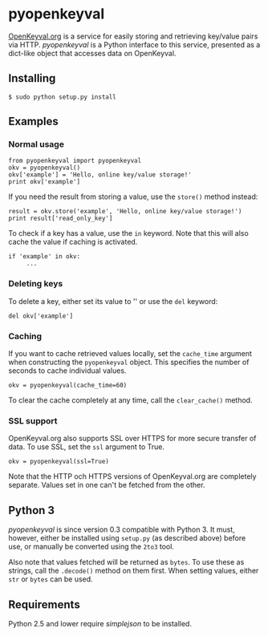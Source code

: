 # pyopenkeyval

[OpenKeyval.org](http://openkeyval.org/) is a service for easily storing and
retrieving key/value pairs via HTTP. *pyopenkeyval* is a Python interface to
this service, presented as a dict-like object that accesses data on OpenKeyval.

## Installing

    $ sudo python setup.py install

## Examples

### Normal usage

    from pyopenkeyval import pyopenkeyval
    okv = pyopenkeyval()
    okv['example'] = 'Hello, online key/value storage!'
    print okv['example']

If you need the result from storing a value, use the `store()` method instead:

    result = okv.store('example', 'Hello, online key/value storage!')
    print result['read_only_key']

To check if a key has a value, use the `in` keyword. Note that this will also
cache the value if caching is activated.

    if 'example' in okv:
         ...

### Deleting keys

To delete a key, either set its value to '' or use the `del` keyword:

    del okv['example']

### Caching

If you want to cache retrieved values locally, set the `cache_time` argument
when constructing the `pyopenkeyval` object. This specifies the number of
seconds to cache individual values.

    okv = pyopenkeyval(cache_time=60)

To clear the cache completely at any time, call the `clear_cache()` method.

### SSL support

OpenKeyval.org also supports SSL over HTTPS for more secure transfer of data.
To use SSL, set the `ssl` argument to True.

    okv = pyopenkeyval(ssl=True)

Note that the HTTP och HTTPS versions of OpenKeyval.org are completely
separate. Values set in one can't be fetched from the other.

## Python 3

*pyopenkeyval* is since version 0.3 compatible with Python 3. It must, however,
either be installed using `setup.py` (as described above) before use, or
manually be converted using the `2to3` tool.

Also note that values fetched will be returned as `bytes`. To use these as
strings, call the `.decode()` method on them first. When setting values, either
`str` or `bytes` can be used.

## Requirements

Python 2.5 and lower require *simplejson* to be installed.


